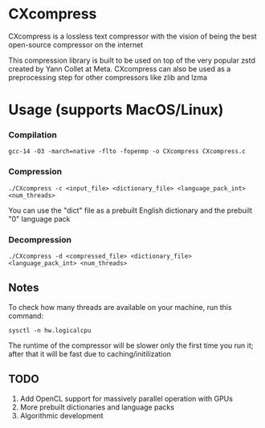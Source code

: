 # CXcompress
CXcompress is a lossless text compressor with the vision of being the best open-source compressor on the internet

This compression library is built to be used on top of the very popular zstd created by Yann Collet at Meta. CXcompress can also be used as a preprocessing step for other compressors like zlib and lzma

# Usage (supports MacOS/Linux)
### Compilation
```
gcc-14 -O3 -march=native -flto -fopenmp -o CXcompress CXcompress.c
```

### Compression
```
./CXcompress -c <input_file> <dictionary_file> <language_pack_int> <num_threads>
```
You can use the "dict" file as a prebuilt English dictionary and the prebuilt "0" language pack

### Decompression
```
./CXcompress -d <compressed_file> <dictionary_file> <language_pack_int> <num_threads>
```

## Notes
To check how many threads are available on your machine, run this command:
```
sysctl -n hw.logicalcpu
```
The runtime of the compressor will be slower only the first time you run it; after that it will be fast due to caching/initilization

## TODO
1. Add OpenCL support for massively parallel operation with GPUs
2. More prebuilt dictionaries and language packs
3. Algorithmic development
